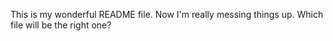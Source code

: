 This is my wonderful README file.
Now I'm really messing things up. Which file will be the right one?